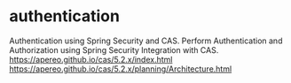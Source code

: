 # authentication
Authentication using Spring Security and CAS.
Perform Authentication and Authorization using Spring Security Integration with CAS.</br>
https://apereo.github.io/cas/5.2.x/index.html</br>
https://apereo.github.io/cas/5.2.x/planning/Architecture.html

